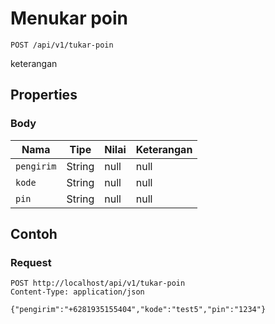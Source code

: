 # Menukar poin
```http
POST /api/v1/tukar-poin
```
keterangan
## Properties
### Body
Nama | Tipe | Nilai | Keterangan
--- | --- | --- | ---
<code>pengirim</code> | String | null | null
<code>kode</code> | String | null | null
<code>pin</code> | String | null | null
## Contoh
### Request
```http
POST http://localhost/api/v1/tukar-poin
Content-Type: application/json

{"pengirim":"+6281935155404","kode":"test5","pin":"1234"}


```
